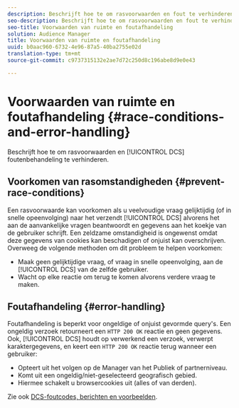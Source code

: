 ```yaml
---
description: Beschrijft hoe te om rasvoorwaarden en fout te verhinderen DCS behandeling.
seo-description: Beschrijft hoe te om rasvoorwaarden en fout te verhinderen DCS behandeling.
seo-title: Voorwaarden van ruimte en foutafhandeling
solution: Audience Manager
title: Voorwaarden van ruimte en foutafhandeling
uuid: b0aac960-6732-4e96-87a5-40ba2755e02d
translation-type: tm+mt
source-git-commit: c9737315132e2ae7d72c250d8c196abe8d9e0e43

---
```



# Voorwaarden van ruimte en foutafhandeling {#race-conditions-and-error-handling}

Beschrijft hoe te om rasvoorwaarden en [!UICONTROL DCS] foutenbehandeling te verhinderen.

## Voorkomen van rasomstandigheden {#prevent-race-conditions}

Een rasvoorwaarde kan voorkomen als u veelvoudige vraag gelijktijdig (of in snelle opeenvolging) naar het verzendt [!UICONTROL DCS] alvorens het aan de aanvankelijke vragen beantwoordt en gegevens aan het koekje van de gebruiker schrijft. Een zeldzame omstandigheid is ongewenst omdat deze gegevens van cookies kan beschadigen of onjuist kan overschrijven. Overweeg de volgende methoden om dit probleem te helpen voorkomen:

* Maak geen gelijktijdige vraag, of vraag in snelle opeenvolging, aan de [!UICONTROL DCS] van de zelfde gebruiker.
* Wacht op elke reactie om terug te komen alvorens verdere vraag te maken.

## Foutafhandeling {#error-handling}

Foutafhandeling is beperkt voor ongeldige of onjuist gevormde query&#39;s. Een ongeldig verzoek retourneert een `HTTP 200 OK` reactie en geen gegevens. Ook, [!UICONTROL DCS] houdt op verwerkend een verzoek, verwerpt karaktergegevens, en keert een `HTTP 200 OK` reactie terug wanneer een gebruiker:

* Opteert uit het volgen op de Manager van het Publiek of partnerniveau.
* Komt uit een ongeldig/niet-geselecteerd geografisch gebied.
* Hiermee schakelt u browsercookies uit (alles of van derden).

Zie ook [DCS-foutcodes, berichten en voorbeelden](../../../api/dcs-intro/dcs-api-reference/dcs-error-codes.md).